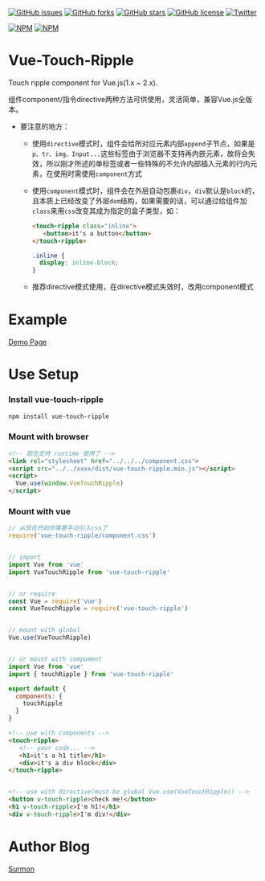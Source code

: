 [![GitHub issues](https://img.shields.io/github/issues/surmon-china/vue-touch-ripple.svg?style=flat-square)](https://github.com/surmon-china/vue-touch-ripple/issues)
[![GitHub forks](https://img.shields.io/github/forks/surmon-china/vue-touch-ripple.svg?style=flat-square)](https://github.com/surmon-china/vue-touch-ripple/network)
[![GitHub stars](https://img.shields.io/github/stars/surmon-china/vue-touch-ripple.svg?style=flat-square)](https://github.com/surmon-china/vue-touch-ripple/stargazers)
[![GitHub license](https://img.shields.io/badge/license-MIT-blue.svg?style=flat-square)](https://raw.githubusercontent.com/surmon-china/vue-touch-ripple/master/LICENSE)
[![Twitter](https://img.shields.io/twitter/url/https/github.com/surmon-china/vue-touch-ripple.svg?style=social?style=flat-square)](https://twitter.com/intent/tweet?url=https://github.com/surmon-china/vue-touch-ripple)

[![NPM](https://nodei.co/npm/vue-touch-ripple.png?downloads=true&downloadRank=true&stars=true)](https://nodei.co/npm/vue-touch-ripple/)
[![NPM](https://nodei.co/npm-dl/vue-touch-ripple.png?months=9&height=3)](https://nodei.co/npm/vue-touch-ripple/)


# Vue-Touch-Ripple
Touch ripple component for Vue.js(1.x ~ 2.x).

组件component/指令directive两种方法可供使用，灵活简单，兼容Vue.js全版本。


- 要注意的地方：

  * 使用`directive`模式时，组件会给所对应元素内部`append`子节点，如果是`p、tr、img、Input...`这些标签由于浏览器不支持再内嵌元素，故将会失效，所以刚才所述的单标签或者一些特殊的不允许内部插入元素的行内元素，在使用时需使用`component`方式

  * 使用`component`模式时，组件会在外层自动包裹`div`，`div`默认是`block`的，且本质上已经改变了外层`dom`结构，如果需要的话，可以通过给组件加`class`来用`css`改变其成为指定的盒子类型，如：

    ``` html
    <touch-ripple class="inline">
       <button>it's a button</button>
    </touch-ripple>
    ```

    ``` css
    .inline {
      display: inline-block;
    }
    ```

  * 推荐directive模式使用，在directive模式失效时，改用component模式


# Example
[Demo Page](https://surmon-china.github.io/vue-touch-ripple/)


# Use Setup


### Install vue-touch-ripple

``` bash
npm install vue-touch-ripple
```

### Mount with browser

```html
<!-- 现在支持 runtime 使用了 -->
<link rel="stylesheet" href="../../../component.css">
<script src="../../xxxx/dist/vue-touch-ripple.min.js"></script>
<script>
  Vue.use(window.VueTouchRipple)
</script>
```

### Mount with vue

``` javascript
// 从现在开始你需要手动引入css了
require('vue-touch-ripple/component.css')


// import
import Vue from 'vue'
import VueTouchRipple from 'vue-touch-ripple'


// or require
const Vue = require('vue')
const VueTouchRipple = require('vue-touch-ripple')


// mount with global
Vue.use(VueTouchRipple)


// or mount with compoment
import Vue from 'vue'
import { touchRipple } from 'vue-touch-ripple'

export default {
  components: {
    touchRipple
  }
}
```

``` html
<!-- use with components -->
<touch-ripple>
   <!-- your code... -->
   <h1>it's a h1 title</h1>
   <div>it's a div block</div>
</touch-ripple>


<!-- use with directive(must be global Vue.use(VueTouchRipple)) -->
<button v-touch-ripple>check me!</button>
<h1 v-touch-ripple>I'm h1!</h1>
<div v-touch-ripple>I'm div!</div>
```


# Author Blog
[Surmon](https://surmon.me)
